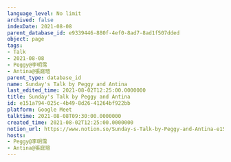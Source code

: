 ```yaml
---
language_level: No limit
archived: false
indexDate: 2021-08-08
parent_database_id: e9339446-880f-4ef0-8ad7-8ad1f507dded
object: page
tags:
- Talk
- 2021-08-08
- Peggy@李明霈
- Antina@張庭瑄
parent_type: database_id
name: Sunday's Talk by Peggy and Antina
last_edited_time: 2021-08-02T12:25:00.0000000
title: Sunday's Talk by Peggy and Antina
id: e151a794-025c-4b49-8d26-41264bf922bb
platform: Google Meet
talktime: 2021-08-08T09:30:00.0000000
created_time: 2021-08-02T12:25:00.0000000
notion_url: https://www.notion.so/Sunday-s-Talk-by-Peggy-and-Antina-e151a794025c4b498d2641264bf922bb
hosts:
- Peggy@李明霈
- Antina@張庭瑄
---
```








